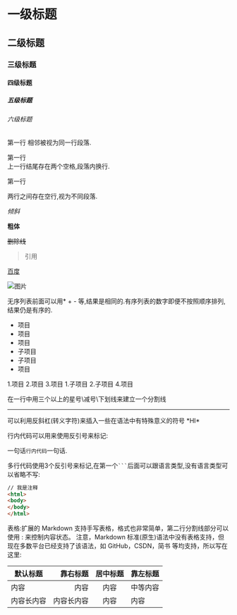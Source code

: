 # 一级标题
## 二级标题
### 三级标题
#### 四级标题
##### 五级标题
###### 六级标题

第一行
相邻被视为同一行段落.

第一行  
上一行结尾存在两个空格,段落内换行.

第一行

两行之间存在空行,视为不同段落.

*倾斜*

**粗体**

~~删除线~~

>引用

[百度](http://www.baidu.com)

![图片](http://ww1.sinaimg.cn/large/a1dfefcbly1g2ifvx1awxj20m80go1bx.jpg)

无序列表前面可以用* + - 等,结果是相同的.有序列表的数字即便不按照顺序排列,结果仍是有序的.

* 项目
* 项目
* 项目
 * 子项目
 * 子项目
* 项目

1.项目
2.项目
3.项目
 1.子项目
 2.子项目
4.项目

在一行中用三个以上的星号\减号\下划线来建立一个分割线
___

可以利用反斜杠(转义字符)来插入一些在语法中有特殊意义的符号
\*HI\*

行内代码可以用来使用反引号来标记:

一句话`行内代码`一句话.

多行代码使用3个反引号来标记,在第一个` ``` `后面可以跟语言类型,没有语言类型可以省略不写:

```html
// 我是注释
<html>
<body>
</body>
</html>
```
表格:扩展的 Markdown 支持手写表格，格式也非常简单，第二行分割线部分可以使用 : 来控制内容状态。
注意，Markdown 标准(原生)语法中没有表格支持，但现在多数平台已经支持了该语法，如 GitHub，CSDN，简书 等均支持，所以写在这里:

| 默认标题  |  靠右标题 |  居中标题  | 靠左标题  |
| ---- | ---: | :--: | :---  |
| 内容 |  内容 |  内容  | 中等内容  |
| 内容长内容 |  内容长内容 |  内容  | 内容  |

